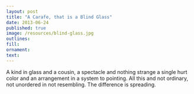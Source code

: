 ```yaml
---
layout: post
title: "A Carafe, that is a Blind Glass"
date: 2013-06-24
published: true
image: /resources/blind-glass.jpg
outlines: 
fill: 
ornament:
text: 
---
```


A kind in glass and a cousin, a spectacle and nothing strange a single hurt color and an arrangement in a system to pointing. All this and not ordinary, not unordered in not resembling. The difference is spreading.